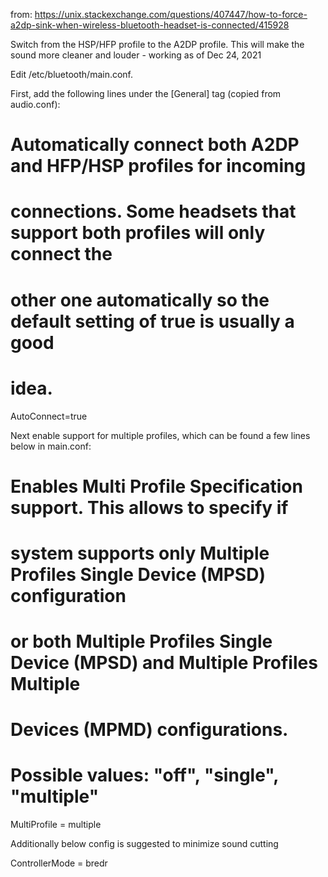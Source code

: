 from: https://unix.stackexchange.com/questions/407447/how-to-force-a2dp-sink-when-wireless-bluetooth-headset-is-connected/415928

Switch from the HSP/HFP profile to the A2DP profile.
This will make the sound more cleaner and louder - working as of Dec 24, 2021

Edit /etc/bluetooth/main.conf.

First, add the following lines under the [General] tag (copied from audio.conf):

# Automatically connect both A2DP and HFP/HSP profiles for incoming
# connections. Some headsets that support both profiles will only connect the
# other one automatically so the default setting of true is usually a good
# idea.
AutoConnect=true

Next enable support for multiple profiles, which can be found a few lines below in main.conf:

# Enables Multi Profile Specification support. This allows to specify if
# system supports only Multiple Profiles Single Device (MPSD) configuration
# or both Multiple Profiles Single Device (MPSD) and Multiple Profiles Multiple
# Devices (MPMD) configurations.
# Possible values: "off", "single", "multiple"
MultiProfile = multiple

Additionally below config is suggested to minimize sound cutting

ControllerMode = bredr
